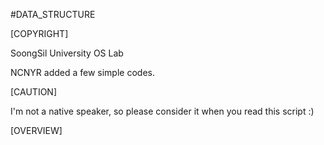 #DATA_STRUCTURE

[COPYRIGHT]

SoongSil University OS Lab

NCNYR added a few simple codes.

[CAUTION]

I'm not a native speaker, so please consider it when you read this script :)

[OVERVIEW]
